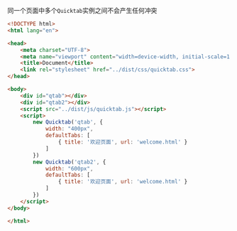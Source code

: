 同一个页面中多个`Quicktab`实例之间不会产生任何冲突

```html
<!DOCTYPE html>
<html lang="en">

<head>
    <meta charset="UTF-8">
    <meta name="viewport" content="width=device-width, initial-scale=1.0">
    <title>Document</title>
    <link rel="stylesheet" href="../dist/css/quicktab.css">
</head>

<body>
    <div id="qtab"></div>
    <div id="qtab2"></div>
    <script src="../dist/js/quicktab.js"></script>
    <script>
        new Quicktab('qtab', {
            width: "400px",
            defaultTabs: [
                { title: '欢迎页面', url: 'welcome.html' }
            ]
        })
        new Quicktab('qtab2', {
            width: "600px",
            defaultTabs: [
                { title: '欢迎页面', url: 'welcome.html' }
            ]
        })
    </script>
</body>

</html>
```

<ShowCase text="Run" title="同一页面可共存多个实例" src="Quicktab/demo/multiple-instances.html"/>